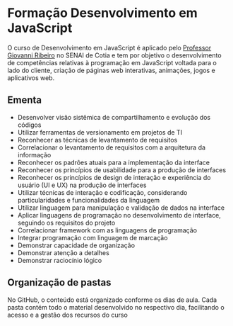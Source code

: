 # Formação Desenvolvimento em JavaScript

O curso de Desenvolvimento em JavaScript é aplicado pelo [Professor Giovanni Ribeiro](https://github.com/giovannirp?tab=repositories) no SENAI de Cotia e tem por objetivo o desenvolvimento de competências relativas à programação em JavaScript voltada para o lado do cliente, criação de páginas web interativas, animações, jogos e aplicativos web.

## Ementa

- Desenvolver visão sistêmica de compartilhamento e evolução dos códigos
- Utilizar ferramentas de versionamento em projetos de TI
- Reconhecer as técnicas de levantamento de requisitos
- Correlacionar o levantamento de requisitos com a arquitetura da informação
- Reconhecer os padrões atuais para a implementação da interface
- Reconhecer os princípios de usabilidade para a produção de interfaces
- Reconhecer os princípios de design de interação e experiência do usuário (UI e UX) na produção de interfaces
- Utilizar técnicas de interação e codificação, considerando particularidades e funcionalidades da linguagem
- Utilizar linguagem para manipulação e validação de dados na interface
- Aplicar linguagens de programação no desenvolvimento de interface, seguindo os requisitos do projeto
- Correlacionar framework com as linguagens de programação
- Integrar programação com linguagem de marcação
- Demonstrar capacidade de organização
- Demonstrar atenção a detalhes
- Demonstrar raciocínio lógico

## Organização de pastas

No GitHub, o conteúdo está organizado conforme os dias de aula. Cada pasta contém todo o material desenvolvido no respectivo dia, facilitando o acesso e a gestão dos recursos do curso